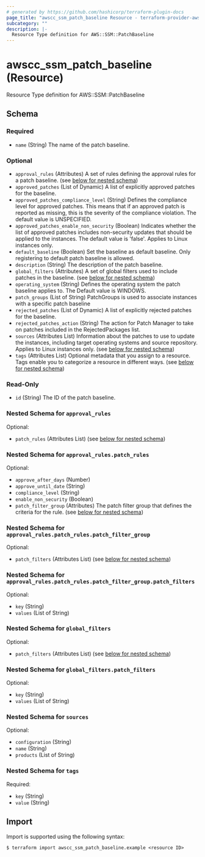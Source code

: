 ```yaml
---
# generated by https://github.com/hashicorp/terraform-plugin-docs
page_title: "awscc_ssm_patch_baseline Resource - terraform-provider-awscc"
subcategory: ""
description: |-
  Resource Type definition for AWS::SSM::PatchBaseline
---
```


# awscc_ssm_patch_baseline (Resource)

Resource Type definition for AWS::SSM::PatchBaseline



<!-- schema generated by tfplugindocs -->
## Schema

### Required

- `name` (String) The name of the patch baseline.

### Optional

- `approval_rules` (Attributes) A set of rules defining the approval rules for a patch baseline. (see [below for nested schema](#nestedatt--approval_rules))
- `approved_patches` (List of Dynamic) A list of explicitly approved patches for the baseline.
- `approved_patches_compliance_level` (String) Defines the compliance level for approved patches. This means that if an approved patch is reported as missing, this is the severity of the compliance violation. The default value is UNSPECIFIED.
- `approved_patches_enable_non_security` (Boolean) Indicates whether the list of approved patches includes non-security updates that should be applied to the instances. The default value is 'false'. Applies to Linux instances only.
- `default_baseline` (Boolean) Set the baseline as default baseline. Only registering to default patch baseline is allowed.
- `description` (String) The description of the patch baseline.
- `global_filters` (Attributes) A set of global filters used to include patches in the baseline. (see [below for nested schema](#nestedatt--global_filters))
- `operating_system` (String) Defines the operating system the patch baseline applies to. The Default value is WINDOWS.
- `patch_groups` (List of String) PatchGroups is used to associate instances with a specific patch baseline
- `rejected_patches` (List of Dynamic) A list of explicitly rejected patches for the baseline.
- `rejected_patches_action` (String) The action for Patch Manager to take on patches included in the RejectedPackages list.
- `sources` (Attributes List) Information about the patches to use to update the instances, including target operating systems and source repository. Applies to Linux instances only. (see [below for nested schema](#nestedatt--sources))
- `tags` (Attributes List) Optional metadata that you assign to a resource. Tags enable you to categorize a resource in different ways. (see [below for nested schema](#nestedatt--tags))

### Read-Only

- `id` (String) The ID of the patch baseline.

<a id="nestedatt--approval_rules"></a>
### Nested Schema for `approval_rules`

Optional:

- `patch_rules` (Attributes List) (see [below for nested schema](#nestedatt--approval_rules--patch_rules))

<a id="nestedatt--approval_rules--patch_rules"></a>
### Nested Schema for `approval_rules.patch_rules`

Optional:

- `approve_after_days` (Number)
- `approve_until_date` (String)
- `compliance_level` (String)
- `enable_non_security` (Boolean)
- `patch_filter_group` (Attributes) The patch filter group that defines the criteria for the rule. (see [below for nested schema](#nestedatt--approval_rules--patch_rules--patch_filter_group))

<a id="nestedatt--approval_rules--patch_rules--patch_filter_group"></a>
### Nested Schema for `approval_rules.patch_rules.patch_filter_group`

Optional:

- `patch_filters` (Attributes List) (see [below for nested schema](#nestedatt--approval_rules--patch_rules--patch_filter_group--patch_filters))

<a id="nestedatt--approval_rules--patch_rules--patch_filter_group--patch_filters"></a>
### Nested Schema for `approval_rules.patch_rules.patch_filter_group.patch_filters`

Optional:

- `key` (String)
- `values` (List of String)





<a id="nestedatt--global_filters"></a>
### Nested Schema for `global_filters`

Optional:

- `patch_filters` (Attributes List) (see [below for nested schema](#nestedatt--global_filters--patch_filters))

<a id="nestedatt--global_filters--patch_filters"></a>
### Nested Schema for `global_filters.patch_filters`

Optional:

- `key` (String)
- `values` (List of String)



<a id="nestedatt--sources"></a>
### Nested Schema for `sources`

Optional:

- `configuration` (String)
- `name` (String)
- `products` (List of String)


<a id="nestedatt--tags"></a>
### Nested Schema for `tags`

Required:

- `key` (String)
- `value` (String)

## Import

Import is supported using the following syntax:

```shell
$ terraform import awscc_ssm_patch_baseline.example <resource ID>
```
